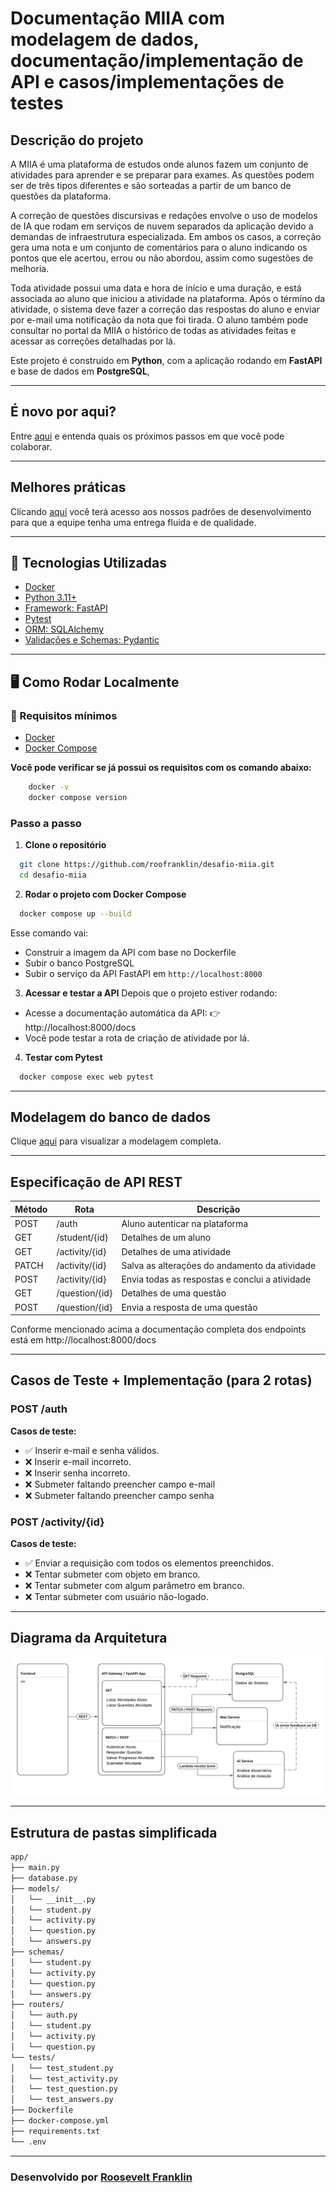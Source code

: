 # Documentação MIIA com modelagem de dados, documentação/implementação de API e casos/implementações de testes 

## Descrição do projeto

A MIIA é uma plataforma de estudos onde alunos fazem um conjunto de atividades para aprender e se preparar para exames. As questões podem ser de três tipos diferentes e são sorteadas a partir de um banco de questões da plataforma. 

A correção de questões discursivas e redações envolve o uso de modelos de IA que rodam em serviços de nuvem separados da aplicação devido a demandas de infraestrutura especializada. Em ambos os casos, a correção gera uma nota e um conjunto de comentários para o aluno indicando os pontos que ele acertou, errou ou não abordou, assim como sugestões de melhoria.

Toda atividade possui uma data e hora de início e uma duração, e está associada ao aluno que iniciou a atividade na plataforma. Após o término da atividade, o sistema deve fazer a correção das respostas do aluno e enviar por e-mail uma notificação da nota que foi tirada. O aluno também pode consultar no portal da MIIA o histórico de todas as atividades feitas e acessar as correções detalhadas por lá.

Este projeto é construído em **Python**, com a aplicação rodando em **FastAPI** e base de dados em **PostgreSQL**,

---

## É novo por aqui?
Entre [aqui](onboarding.md) e entenda quais os próximos passos em que você pode colaborar.

---

## Melhores práticas
Clicando [aqui](best-practices.md) você terá acesso aos nossos padrões de desenvolvimento para que a equipe tenha uma entrega fluida e de qualidade. 

---

## 🚀 Tecnologias Utilizadas

- [Docker](https://www.docker.com/)
- [Python 3.11+](https://www.python.org/downloads/release/python-3110/)
- [Framework: FastAPI](https://fastapi.tiangolo.com/)
- [Pytest](https://docs.pytest.org/en/stable/)
- [ORM: SQLAlchemy](https://www.sqlalchemy.org/)
- [Validações e Schemas: Pydantic](https://docs.pydantic.dev/latest/)

---

## 🖥️ Como Rodar Localmente

### 🔧 Requisitos mínimos

- [Docker](https://www.docker.com/)
- [Docker Compose](https://docs.docker.com/compose/)

**Você pode verificar se já possui os requisitos com os comando abaixo:**
```bash
    docker -v
    docker compose version
```

### Passo a passo

1. **Clone o repositório**  
```bash
  git clone https://github.com/roofranklin/desafio-miia.git
  cd desafio-miia
```

2. **Rodar o projeto com Docker Compose**
```bash
  docker compose up --build
```
Esse comando vai:
- Construir a imagem da API com base no Dockerfile
- Subir o banco PostgreSQL
- Subir o serviço da API FastAPI em `http://localhost:8000`

3. **Acessar e testar a API**
Depois que o projeto estiver rodando:
- Acesse a documentação automática da API: 👉 http://localhost:8000/docs
- Você pode testar a rota de criação de atividade por lá.

4. **Testar com Pytest**
```bash
  docker compose exec web pytest
```

---

## Modelagem do banco de dados
Clique [aqui](database-model.md) para visualizar a modelagem completa.

---

## Especificação de API REST
| Método | Rota                            | Descrição                                             |
|--------|---------------------------------|-------------------------------------------------------|
| POST   | /auth                           | Aluno autenticar na plataforma                        |
| GET    | /student/{id}                   | Detalhes de um aluno                                  |
| GET    | /activity/{id}                  | Detalhes de uma atividade                             |
| PATCH  | /activity/{id}                  | Salva as alterações do andamento da atividade         |
| POST   | /activity/{id}                  | Envia todas as respostas e conclui a atividade        |
| GET    | /question/{id}                  | Detalhes de uma questão                               |
| POST   | /question/{id}                  | Envia a resposta de uma questão                       |

Conforme mencionado acima a documentação completa dos endpoints está em http://localhost:8000/docs

---

## Casos de Teste + Implementação (para 2 rotas)

### POST /auth
**Casos de teste:**

- ✅ Inserir e-mail e senha válidos.
- ❌ Inserir e-mail incorreto.
- ❌ Inserir senha incorreto.
- ❌ Submeter faltando preencher campo e-mail
- ❌ Submeter faltando preencher campo senha

### POST /activity/{id}    
**Casos de teste:**

- ✅ Enviar a requisição com todos os elementos preenchidos.
- ❌ Tentar submeter com objeto em branco.
- ❌ Tentar submeter com algum parâmetro em branco.
- ❌ Tentar submeter com usuário não-logado.

---

## Diagrama da Arquitetura
![Diagrama da arquitetura](./diagrama-miia.png)

---

## Estrutura de pastas simplificada
```bash
app/
├── main.py
├── database.py
├── models/
│   └── __init__.py
│   └── student.py
│   └── activity.py
│   └── question.py
│   └── answers.py
├── schemas/
│   └── student.py
│   └── activity.py
│   └── question.py
│   └── answers.py
├── routers/
│   └── auth.py
│   └── student.py
│   └── activity.py
│   └── question.py
└── tests/
│   └── test_student.py
│   └── test_activity.py
│   └── test_question.py
│   └── test_answers.py
├── Dockerfile
├── docker-compose.yml
├── requirements.txt
└── .env
```

---

### Desenvolvido por [Roosevelt Franklin](https://rcode.com.br)
